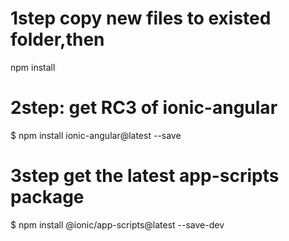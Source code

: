 
# 1step copy new files to existed folder,then
npm install

# 2step: get RC3 of ionic-angular
$ npm install ionic-angular@latest --save

# 3step get the latest app-scripts package
$ npm install @ionic/app-scripts@latest --save-dev
